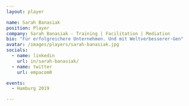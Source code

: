 ```yaml
---
layout: player

name: Sarah Banasiak
position: Player
company: Sarah Banasiak - Training | Facilitation | Mediation
bio: "Für erfolgreichere Unternehmen. Und mit Weltverbesserer-Gen"
avatar: /images/players/sarah-banasiak.jpg
socials:
  - name: linkedin
    url: in/sarah-banasiak/
  - name: twitter
    url: empacom0

events:
  - Hamburg 2019

---
```

